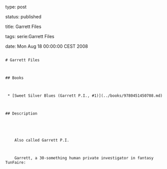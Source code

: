 type: post
status: published
title: Garrett Files
tags: serie:Garrett Files
date: Mon Aug 18 00:00:00 CEST 2008
~~~~~~
# Garrett Files

## Books

 * [Sweet Silver Blues (Garrett P.I., #1)](../books/9780451450708.md)

## Description


    Also called Garrett P.I.
    
    Garrett, a 30-something human private investigator in fantasy TunFaire:


